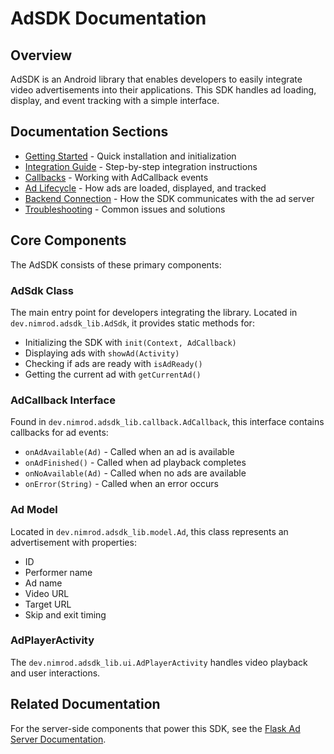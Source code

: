 # AdSDK Documentation

## Overview

AdSDK is an Android library that enables developers to easily integrate video advertisements into their applications. This SDK handles ad loading, display, and event tracking with a simple interface.

## Documentation Sections

- [Getting Started](getting-started.md) - Quick installation and initialization
- [Integration Guide](integration-guide.md) - Step-by-step integration instructions
- [Callbacks](callbacks.md) - Working with AdCallback events
- [Ad Lifecycle](ad-lifecycle.md) - How ads are loaded, displayed, and tracked
- [Backend Connection](backend-connection.md) - How the SDK communicates with the ad server
- [Troubleshooting](troubleshooting.md) - Common issues and solutions

## Core Components

The AdSDK consists of these primary components:

### AdSdk Class
The main entry point for developers integrating the library. Located in `dev.nimrod.adsdk_lib.AdSdk`, it provides static methods for:
- Initializing the SDK with `init(Context, AdCallback)`
- Displaying ads with `showAd(Activity)`
- Checking if ads are ready with `isAdReady()`
- Getting the current ad with `getCurrentAd()`

### AdCallback Interface
Found in `dev.nimrod.adsdk_lib.callback.AdCallback`, this interface contains callbacks for ad events:
- `onAdAvailable(Ad)` - Called when an ad is available
- `onAdFinished()` - Called when ad playback completes
- `onNoAvailable(Ad)` - Called when no ads are available
- `onError(String)` - Called when an error occurs

### Ad Model
Located in `dev.nimrod.adsdk_lib.model.Ad`, this class represents an advertisement with properties:
- ID
- Performer name
- Ad name
- Video URL
- Target URL
- Skip and exit timing

### AdPlayerActivity
The `dev.nimrod.adsdk_lib.ui.AdPlayerActivity` handles video playback and user interactions.

## Related Documentation

For the server-side components that power this SDK, see the [Flask Ad Server Documentation](https://github.com/NimiB2/ad-server-repo).
